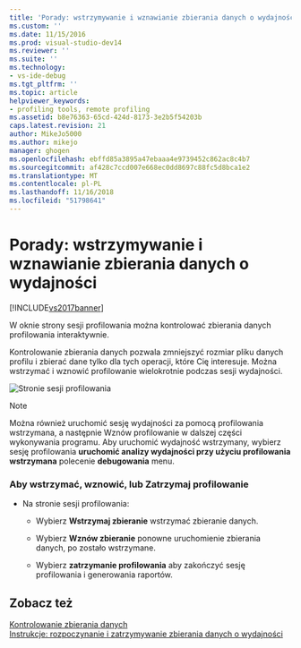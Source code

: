 ```yaml
---
title: 'Porady: wstrzymywanie i wznawianie zbierania danych o wydajności | Dokumentacja firmy Microsoft'
ms.custom: ''
ms.date: 11/15/2016
ms.prod: visual-studio-dev14
ms.reviewer: ''
ms.suite: ''
ms.technology:
- vs-ide-debug
ms.tgt_pltfrm: ''
ms.topic: article
helpviewer_keywords:
- profiling tools, remote profiling
ms.assetid: b8e76363-65cd-424d-8173-3e2b5f54203b
caps.latest.revision: 21
author: MikeJo5000
ms.author: mikejo
manager: ghogen
ms.openlocfilehash: ebffd85a3895a47ebaaa4e9739452c862ac8c4b7
ms.sourcegitcommit: af428c7ccd007e668ec0dd8697c88fc5d8bca1e2
ms.translationtype: MT
ms.contentlocale: pl-PL
ms.lasthandoff: 11/16/2018
ms.locfileid: "51798641"
---
```

# <a name="how-to-pause-and-resume-performance-data-collection"></a>Porady: wstrzymywanie i wznawianie zbierania danych o wydajności
[!INCLUDE[vs2017banner](../includes/vs2017banner.md)]

W oknie strony sesji profilowania można kontrolować zbierania danych profilowania interaktywnie.  
  
 Kontrolowanie zbierania danych pozwala zmniejszyć rozmiar pliku danych profilu i zbierać dane tylko dla tych operacji, które Cię interesuje. Można wstrzymać i wznowić profilowanie wielokrotnie podczas sesji wydajności.  
  
 ![Stronie sesji profilowania](../profiling/media/prof-profilingsessionpage.png "PROF_ProfilingSessionPage")  
  
> [!NOTE]
>  Można również uruchomić sesję wydajności za pomocą profilowania wstrzymana, a następnie Wznów profilowanie w dalszej części wykonywania programu. Aby uruchomić wydajność wstrzymany, wybierz sesję profilowania **uruchomić analizy wydajności przy użyciu profilowania wstrzymana** polecenie **debugowania** menu.  
  
### <a name="to-pause--resume-or-stop-profiling"></a>Aby wstrzymać, wznowić, lub Zatrzymaj profilowanie  
  
-   Na stronie sesji profilowania:  
  
    -   Wybierz **Wstrzymaj zbieranie** wstrzymać zbieranie danych.  
  
    -   Wybierz **Wznów zbieranie** ponowne uruchomienie zbierania danych, po zostało wstrzymane.  
  
    -   Wybierz **zatrzymanie profilowania** aby zakończyć sesję profilowania i generowania raportów.  
  
## <a name="see-also"></a>Zobacz też  
 [Kontrolowanie zbierania danych](../profiling/controlling-data-collection.md)   
 [Instrukcje: rozpoczynanie i zatrzymywanie zbierania danych o wydajności](../profiling/how-to-start-and-end-performance-data-collection.md)



